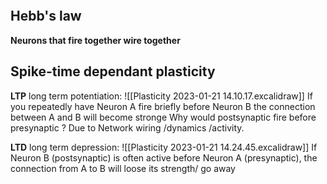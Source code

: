 ```toc
```

## Hebb's law
**Neurons that fire together wire together**

## Spike-time dependant plasticity

**LTP** long term potentiation:
![[Plasticity 2023-01-21 14.10.17.excalidraw]]
If you repeatedly have Neuron A fire briefly before Neuron B the connection between A and B will become stronge
Why would postsynaptic fire before presynaptic ? Due to Network wiring /dynamics /activity.

**LTD** long term depression:
![[Plasticity 2023-01-21 14.24.45.excalidraw]]
If Neuron B (postsynaptic) is often active before Neuron A (presynaptic), the connection from A to B will loose its strength/ go away